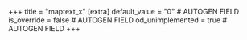 +++
title = "maptext_x"
[extra]
default_value = "0" # AUTOGEN FIELD
is_override = false # AUTOGEN FIELD
od_unimplemented = true # AUTOGEN FIELD
+++